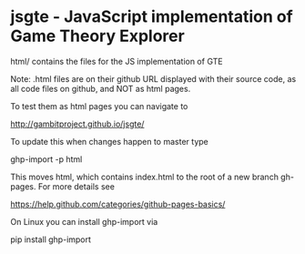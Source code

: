 # jsgte - JavaScript implementation of Game Theory Explorer

html/ contains the files for the JS implementation of GTE

Note: .html files are on their github URL displayed with
their source code, as all code files on github, and NOT as
html pages.

To test them as html pages you can navigate to

http://gambitproject.github.io/jsgte/

To update this when changes happen to master type

  ghp-import -p html

This moves html, which contains index.html to the root of a
new branch gh-pages. For more details see

https://help.github.com/categories/github-pages-basics/

On Linux you can install ghp-import via 

  pip install ghp-import
